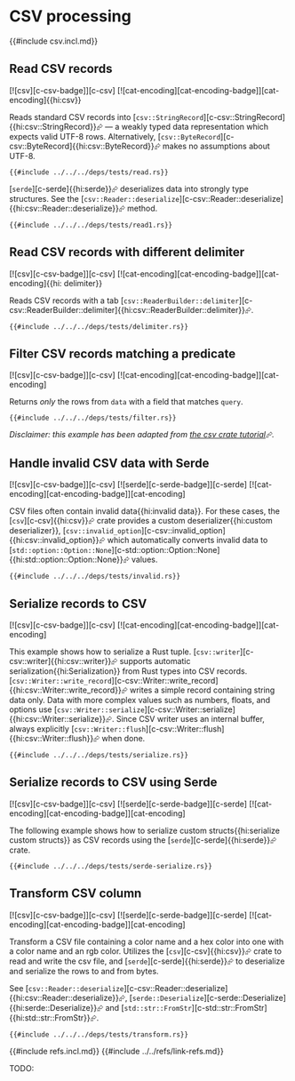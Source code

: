 # CSV processing

{{#include csv.incl.md}}

## Read CSV records

[![csv][c-csv-badge]][c-csv]  [![cat-encoding][cat-encoding-badge]][cat-encoding]{{hi:csv}}

Reads standard CSV records into [`csv::StringRecord`][c-csv::StringRecord]{{hi:csv::StringRecord}}⮳ — a weakly typed data representation which expects valid UTF-8 rows. Alternatively,
[`csv::ByteRecord`][c-csv::ByteRecord]{{hi:csv::ByteRecord}}⮳ makes no assumptions about UTF-8.

```rust,editable
{{#include ../../../deps/tests/read.rs}}
```

[`serde`][c-serde]{{hi:serde}}⮳ deserializes data into strongly type structures. See the [`csv::Reader::deserialize`][c-csv::Reader::deserialize]{{hi:csv::Reader::deserialize}}⮳ method.

```rust,editable
{{#include ../../../deps/tests/read1.rs}}
```

## Read CSV records with different delimiter

[![csv][c-csv-badge]][c-csv]  [![cat-encoding][cat-encoding-badge]][cat-encoding]{{hi: delimiter}}

Reads CSV records with a tab [`csv::ReaderBuilder::delimiter`][c-csv::ReaderBuilder::delimiter]{{hi:csv::ReaderBuilder::delimiter}}⮳.

```rust,editable
{{#include ../../../deps/tests/delimiter.rs}}
```

## Filter CSV records matching a predicate

[![csv][c-csv-badge]][c-csv]  [![cat-encoding][cat-encoding-badge]][cat-encoding]

Returns _only_ the rows from `data` with a field that matches `query`.

```rust,editable
{{#include ../../../deps/tests/filter.rs}}
```

_Disclaimer: this example has been adapted from [the csv crate tutorial](https://docs.rs/csv/*/csv/tutorial/index.html#filter-by-search)⮳_.

## Handle invalid CSV data with Serde

[![csv][c-csv-badge]][c-csv]  [![serde][c-serde-badge]][c-serde]  [![cat-encoding][cat-encoding-badge]][cat-encoding]

CSV files often contain invalid data{{hi:invalid data}}. For these cases, the [`csv`][c-csv]{{hi:csv}}⮳ crate provides a custom deserializer{{hi:custom deserializer}}, [`csv::invalid_option`][c-csv::invalid_option]{{hi:csv::invalid_option}}⮳ which automatically converts invalid data to [`std::option::Option::None`][c-std::option::Option::None]{{hi:std::option::Option::None}}⮳ values.

```rust,editable
{{#include ../../../deps/tests/invalid.rs}}
```

## Serialize records to CSV

[![csv][c-csv-badge]][c-csv]  [![cat-encoding][cat-encoding-badge]][cat-encoding]

This example shows how to serialize a Rust tuple. [`csv::writer`][c-csv::writer]{{hi:csv::writer}}⮳ supports automatic serialization{{hi:Serialization}} from Rust types into CSV records. [`csv::Writer::write_record`][c-csv::Writer::write_record]{{hi:csv::Writer::write_record}}⮳ writes a simple record containing string data only. Data with more complex values such as numbers, floats, and options use [`csv::Writer::serialize`][c-csv::Writer::serialize]{{hi:csv::Writer::serialize}}⮳. Since CSV writer uses an internal buffer, always explicitly [`csv::Writer::flush`][c-csv::Writer::flush]{{hi:csv::Writer::flush}}⮳ when done.

```rust,editable
{{#include ../../../deps/tests/serialize.rs}}
```

## Serialize records to CSV using Serde

[![csv][c-csv-badge]][c-csv]  [![serde][c-serde-badge]][c-serde]  [![cat-encoding][cat-encoding-badge]][cat-encoding]

The following example shows how to serialize custom structs{{hi:serialize custom structs}} as CSV records using the [`serde`][c-serde]{{hi:serde}}⮳ crate.

```rust,editable
{{#include ../../../deps/tests/serde-serialize.rs}}
```

## Transform CSV column

[![csv][c-csv-badge]][c-csv]  [![serde][c-serde-badge]][c-serde]  [![cat-encoding][cat-encoding-badge]][cat-encoding]

Transform a CSV file containing a color name and a hex color into one with a color name and an rgb color. Utilizes the [`csv`][c-csv]{{hi:csv}}⮳ crate to read and write the csv file, and [`serde`][c-serde]{{hi:serde}}⮳ to deserialize and serialize the rows to and from bytes.

See [`csv::Reader::deserialize`][c-csv::Reader::deserialize]{{hi:csv::Reader::deserialize}}⮳, [`serde::Deserialize`][c-serde::Deserialize]{{hi:serde::Deserialize}}⮳ and [`std::str::FromStr`][c-std::str::FromStr]{{hi:std::str::FromStr}}⮳.

```rust,editable
{{#include ../../../deps/tests/transform.rs}}
```

{{#include refs.incl.md}}
{{#include ../../refs/link-refs.md}}
<div class="hidden">
TODO:
</div>
